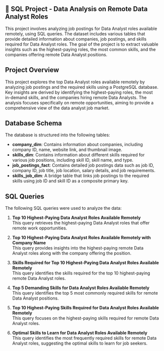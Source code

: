 ## 🧼 SQL Project - Data Analysis on Remote Data Analyst Roles

This project involves analyzing job postings for Data Analyst roles available remotely, using SQL queries. The dataset includes various tables that provide detailed information about companies, job postings, and skills required for Data Analyst roles. The goal of the project is to extract valuable insights such as the highest-paying roles, the most common skills, and the companies offering remote Data Analyst positions.

## Project Overview

This project explores the top Data Analyst roles available remotely by analyzing job postings and the required skills using a PostgreSQL database. Key insights are derived by identifying the highest-paying roles, the most in-demand skills, and the companies hiring remote Data Analysts. The analysis focuses specifically on remote opportunities, aiming to provide a comprehensive view of the data analyst job market.

## Database Schema

The database is structured into the following tables:

- **company_dim**: Contains information about companies, including company ID, name, website link, and thumbnail image.
- **skills_dim**: Contains information about different skills required for various job positions, including skill ID, skill name, and type.
- **job_postings_fact**: Contains detailed job postings data such as job ID, company ID, job title, job location, salary details, and job requirements.
- **skills_job_dim**: A bridge table that links job postings to the required skills using job ID and skill ID as a composite primary key.

## SQL Queries

The following SQL queries were used to analyze the data:

1. **Top 10 Highest-Paying Data Analyst Roles Available Remotely**  
   This query retrieves the highest-paying Data Analyst roles that offer remote work opportunities.

2. **Top 10 Highest-Paying Data Analyst Roles Available Remotely with Company Name**  
   This query provides insights into the highest-paying remote Data Analyst roles along with the company offering the position.

3. **Skills Required for Top 10 Highest-Paying Data Analyst Roles Available Remotely**  
   This query identifies the skills required for the top 10 highest-paying remote Data Analyst roles.

4. **Top 5 Demanding Skills for Data Analyst Roles Available Remotely**  
   This query identifies the top 5 most commonly required skills for remote Data Analyst positions.

5. **Top 10 Highest-Paying Skills Required for Data Analyst Roles Available Remotely**  
   This query focuses on the highest-paying skills required for remote Data Analyst roles.

6. **Optimal Skills to Learn for Data Analyst Roles Available Remotely**  
   This query identifies the most frequently required skills for remote Data Analyst roles, suggesting the optimal skills to learn for job seekers.